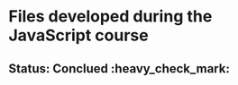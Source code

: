 <h1> Files developed during the JavaScript course </h1>

<h2>Status: Conclued :heavy_check_mark: </h2>
